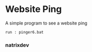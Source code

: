 # Website Ping
A simple program to see a website ping 
```PYTHON
run : pinger6.bat
```

### natrixdev
